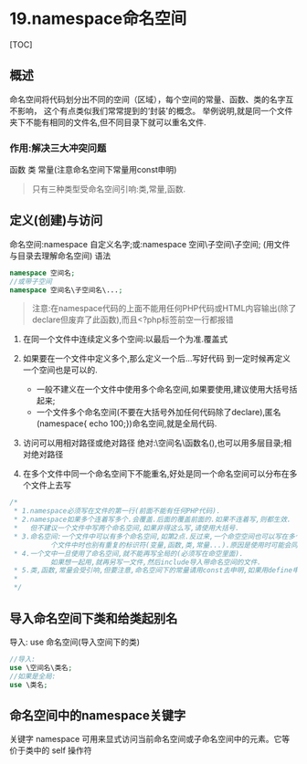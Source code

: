 # 19.namespace命名空间
[TOC]



## 概述
命名空间将代码划分出不同的空间（区域），每个空间的常量、函数、类的名字互不影响， 这个有点类似我们常常提到的‘封装'的概念。
举例说明,就是同一个文件夹下不能有相同的文件名,但不同目录下就可以重名文件.

### 作用:解决三大冲突问题 
函数
类
常量(注意命名空间下常量用const申明)
> 只有三种类型受命名空间引响:类,常量,函数.

## 定义(创建)与访问
命名空间:namespace 自定义名字;或:namespace 空间\子空间\子空间;
(用文件与目录去理解命名空间)
语法
```php
namespace 空间名;  
//或带子空间
namespace 空间名\子空间名\...;  
```
> 注意:在namespace代码的上面不能用任何PHP代码或HTML内容输出(除了declare但废弃了此函数),而且<?php标签前空一行都报错

1. 在同一个文件中连续定义多个空间:以最后一个为准.覆盖式
2. 如果要在一个文件中定义多个,那么定义一个后...写好代码  到一定时候再定义一个空间也是可以的.
	-  一般不建义在一个文件中使用多个命名空间,如果要使用,建议使用大括号括起来;
	-  一个文件多个命名空间(不要在大括号外加任何代码除了declare),匿名(namespace{ echo 100;})命名空间,就是全局代码.
	
3. 访问可以用相对路径或绝对路径 绝对:\空间名\函数名(),也可以用多层目录;相对绝对路径
4. 在多个文件中同一个命名空间下不能重名,好处是同一个命名空间可以分布在多个文件上去写
```php
/*
 * 1.namespace必须写在文件的第一行(前面不能有任何PHP代码).
 * 2.namespace如果多个连着写多个.会覆盖.后面的覆盖前面的.如果不连着写,则都生效.
 *   但不建议一个文件中写两个命名空间,如果非得这么写,请使用大括号.
 * 3.命名空间:一个文件中可以有多个命名空间,如第2点.反过来,一个命空空间也可以写在多个文件中.(注意同一命空间写在多
          个文件中时也别有重复的标识符(变量,函数,类,常量...).原因是使用时可能会同时把多个文件include到一起用.)
 * 4.一个文中一旦使用了命名空间,就不能再写全局的(必须写在命空里面).
          如果想一起用,就再另写一文件,然后include导入带命名空间的文件.
 * 5.类,函数,常量会受引响,但要注意,命名空间下的常量请用const去申明,如果用define申明就是全局的.
 * 
 */
```
## 导入命名空间下类和给类起别名
导入: use 命名空间(导入空间下的类)
```php
//导入:
use \空间名\类名;
//如果是全局:
use \类名;
```

## 命名空间中的namespace关键字
关键字 namespace 可用来显式访问当前命名空间或子命名空间中的元素。它等价于类中的 self 操作符




